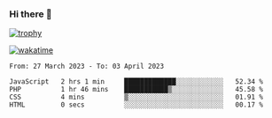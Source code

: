 ### Hi there 👋

[![trophy](https://github-profile-trophy.vercel.app/?username=cxnky&theme=dracula)](https://github.com/ryo-ma/github-profile-trophy)

[![wakatime](https://wakatime.com/badge/user/1c39c599-5497-41b9-a5be-2c4676e7fd23.svg)](https://wakatime.com/@1c39c599-5497-41b9-a5be-2c4676e7fd23)
<!--START_SECTION:waka-->

```text
From: 27 March 2023 - To: 03 April 2023

JavaScript   2 hrs 1 min     █████████████░░░░░░░░░░░░   52.34 %
PHP          1 hr 46 mins    ███████████▒░░░░░░░░░░░░░   45.58 %
CSS          4 mins          ▒░░░░░░░░░░░░░░░░░░░░░░░░   01.91 %
HTML         0 secs          ░░░░░░░░░░░░░░░░░░░░░░░░░   00.17 %
```

<!--END_SECTION:waka-->
